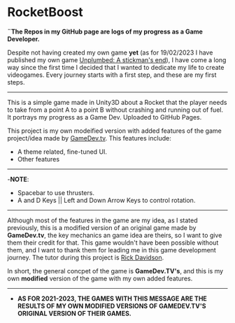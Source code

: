 # RocketBoost

**¨The Repos in my GitHub page are logs of my progress as a Game Developer.** 

Despite not having created my own game **yet** (as for 19/02/2023 I have published my own game [Unplumbed: A stickman's end](https://github.com/Pecas-Dev/Unplumbed-A-Stickman-s-End)), I have come a long way since the first time I decided that I wanted to dedicate my life to create videogames. Every journey starts with a first step, and these are my first steps.

-------------------------------------------------------------------------------------------------------

This is a simple game made in Unity3D about a Rocket that the player needs to take from a point A to a point B without crashing and running out of fuel. It portrays my progress as a Game Dev. Uploaded to GitHub Pages.

This project is my own modeified version with added features of the game project/idea made by [GameDev.tv](https://www.gamedev.tv/). This features include:

- A theme related, fine-tuned UI.
- Other features

-------------------------------------------------------------------------------------------------------

-**NOTE**:

- Spacebar to use thrusters.
- A and D Keys || Left and Down Arrow Keys to control rotation.
‏‏‎ ‎


-------------------------------------------------------------------------------------------------------

Although most of the features in the game are my idea, as I stated previously, this is a modified version of an original game made by **GameDev.tv**, the key mechanics an game idea are theirs, so I want to give them their credit for that. This game wouldn't have been possible without them, and I want to thank them for leading me in this game development journey. The tutor during this project is [Rick Davidson](https://www.linkedin.com/in/davidsonrick/).

In short, the general concpet of the game is **GameDev.TV's**, and this is my own **modified** version of the game with my own added features.

-------------------------------------------------------------------------------------------------------

- **AS FOR 2021-2023, THE GAMES WITH THIS MESSAGE ARE THE RESULTS OF MY OWN MODIFIED VERSIONS OF GAMEDEV.TV'S ORIGINAL VERSION OF THEIR GAMES.**
